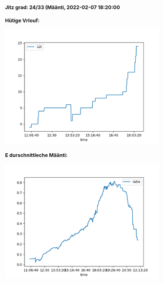 ### Jitz grad: 24/33 (Määnti, 2022-02-07 18:20:00

### Hütige Vrlouf:
![Graph](Today.png)

### E durschnittleche Määnti:
![Graph](Määnti.png)